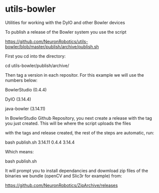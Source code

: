 # utils-bowler
Utilities for working with the DyIO and other Bowler devices

To publish a release of the Bowler system you use the script 

https://github.com/NeuronRobotics/utils-bowler/blob/master/publish/archive/publish.sh

First you cd into the directory:

 cd utils-bowler/publish/archive/
 
Then tag a version in each repositor. For this example we will use the numbers below:

 BowlerStudio (0.4.4)
 
 DyIO (3.14.4)
 
 java-bowler (3.14.11)
 
In BowlerStudio Github Repository, you next create a release with the tag you just created. This will be where the script uploads the files

with the tags and release created, the rest of the steps are automatic, run:

 bash publish.sh 3.14.11 0.4.4 3.14.4
 
 Which means:
 
  bash publish.sh <java-bowler tag numbeer> <BowlerStudio tag number> <DyIO tag number>
  
It will prompt you to install dependancies and dowmload zip files of the binaries we bundle (openCV and Slic3r for example) from:

 https://github.com/NeuronRobotics/ZipArchive/releases


